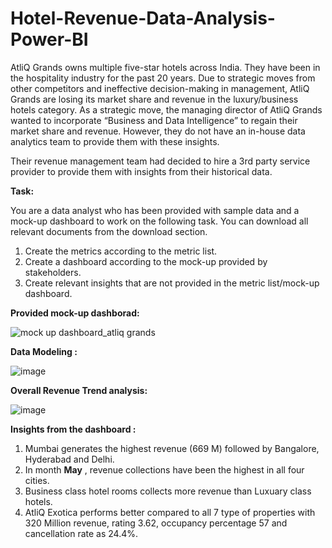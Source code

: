 # Hotel-Revenue-Data-Analysis-Power-BI<br/>
AtliQ Grands owns multiple five-star hotels across India. They have been in the hospitality industry for the past 20 years. Due to strategic moves from other competitors and ineffective decision-making in management, AtliQ Grands are losing its market share and revenue in the luxury/business hotels category. As a strategic move, the managing director of AtliQ Grands wanted to incorporate “Business and Data Intelligence” to regain their market share and revenue. However, they do not have an in-house data analytics team to provide them with these insights.<br/>

Their revenue management team had decided to hire a 3rd party service provider to provide them with insights from their historical data.<br/>

**Task:**<br/>  

You are a data analyst who has been provided with sample data and a mock-up dashboard to work on the following task. You can download all relevant documents from the download section.<br/>

1) Create the metrics according to the metric list.<br/>
2) Create a dashboard according to the mock-up provided by stakeholders.<br/>
3) Create relevant insights that are not provided in the metric list/mock-up dashboard.<br/>

**Provided mock-up dashborad:** <br/>


![mock up dashboard_atliq grands](https://github.com/user-attachments/assets/e3de1ba3-9216-48b0-9021-b2b5217f50d6) <br/>










**Data Modeling :** <br/>


![image](https://github.com/user-attachments/assets/c91ca555-9d1c-421a-ab32-d7a21fa51ab1) <br/> 










**Overall Revenue Trend analysis:** <br/>


![image](https://github.com/user-attachments/assets/bbd979ec-3b74-48a2-81f1-9b1a4c9b26fe)<br/> 


**Insights from the dashboard :** <br/>
1) Mumbai generates the highest revenue (669 M) followed by Bangalore, Hyderabad and Delhi.
2) In month **May** , revenue collections have been the highest in all four cities.
3) Business class hotel rooms collects more revenue than Luxuary class hotels.
4) AtliQ Exotica performs better compared to all 7 type of properties with 320 Million revenue, rating 3.62, occupancy percentage 57 and cancellation rate as 24.4%.



